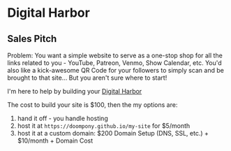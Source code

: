 # Digital Harbor

## Sales Pitch

Problem: You want a simple website to serve as a one-stop shop for all the
links related to you - YouTube, Patreon, Venmo, Show Calendar, etc. You'd also
like a kick-awesome QR Code for your followers to simply scan and be brought to
that site... But you aren't sure where to start!

I'm here to help by building your [Digital Harbor](https://doompony.github.io/DigitalHarbor)

The cost to build your site is $100, then the my options are:

1. hand it off - you handle hosting
2. host it at `https://doompony.github.io/my-site` for $5/month
3. host it at a custom domain: $200 Domain Setup (DNS, SSL, etc.) + $10/month + Domain Cost
